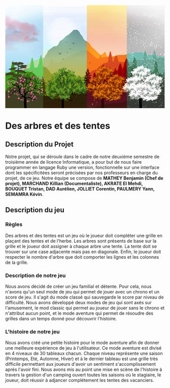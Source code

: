 ﻿<img src="./Assets/ImgPresentation.jpg" width="1500" align="center">

# Des arbres et des tentes

## Description du Projet


Notre projet, qui se déroule dans le cadre de notre deuxième semestre de troisième année de licence Informatique, a pour but de nous faire programmer en langage Ruby une version, fonctionnelle sur une interface dont les spécificitées seront précisées par nos professeurs en charge du projet, de ce jeu. Notre équipe se compose de **MATHEY Benjamin (Chef de projet), MARCHAND Killian (Documentaliste), AKRATE El Mehdi, BOUQUET Tristan, DAD Aurélien, JOLLIET Corentin, PAULMERY Yann, SEMAMRA Kévin**.

## Description du jeu

### Règles
Des arbres et des tentes est un jeu où le joueur doit compléter une grille en plaçant des tentes et de l'herbe. Les arbres sont présents de base sur la grille et le joueur doit assigner à chaque arbre une tente. La tente doit se trouver sur une case adjacente mais pas en diagonale. Enfin, le joueur doit respecter le nombre d'arbre que doit comporter les lignes et les colonnes de la grille.

### Description de notre jeu
Nous avons décidé de créer un jeu familial et détente. 
	Pour cela, nous n'avons qu'un seul mode de jeu qui permet de jouer avec un chrono et un score de jeu. Il s'agit du mode classé qui sauvegarde le score par niveau de difficulté.
	Nous avons développé deux modes de jeu qui sont axés sur l'amusement, le mod classic qui permet au joueur de jouer sans le chrono et n'attribut aucun point, et le mode aventure qui permet de résoudre des grilles dans un temps donné pour découvrir l'histoire.

### L'histoire de notre jeu
Nous avons créé une petite histoire pour le mode aventure afin de donner une meilleure expérience de jeu à l'utilisateur. Ce mode aventure est divisé en 4 niveaux de 30 tableaux chacun. Chaque niveau représente une saison (Printemps, Eté, Automne, Hiver) et à le dernier tableau est une grille très difficile permettant aux joueurs d'avoir un sentiment s'accomplissement après l'avoir fini.
Nous avons mis au point une mise en scène de l'histoire à travers la gestion d'un camping ouvert toutes les saisons où le stagiaire, le joueur, doit réussir à adjancer complétement les tentes des vacanciers.